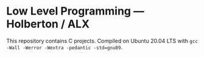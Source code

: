 # Low Level Programming — Holberton / ALX
This repository contains C projects. Compiled on Ubuntu 20.04 LTS with `gcc -Wall -Werror -Wextra -pedantic -std=gnu89`.

